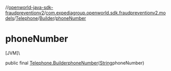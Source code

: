 //[openworld-java-sdk-fraudpreventionv2](../../../../index.md)/[com.expediagroup.openworld.sdk.fraudpreventionv2.models](../../index.md)/[Telephone](../index.md)/[Builder](index.md)/[phoneNumber](phone-number.md)

# phoneNumber

[JVM]\

public final [Telephone.Builder](index.md)[phoneNumber](phone-number.md)([String](https://docs.oracle.com/javase/8/docs/api/java/lang/String.html)phoneNumber)
